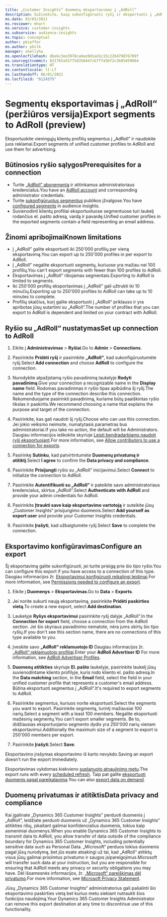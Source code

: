 ```yaml
---
title: „Customer Insights” duomenų eksportavimas į „AdRoll”
description: Sužinokite, kaip sukonfigūruoti ryšį ir eksportuoti į „AdRoll“.
ms.date: 03/03/2021
ms.reviewer: mhart
ms.service: customer-insights
ms.subservice: audience-insights
ms.topic: conceptual
author: pkieffer
ms.author: philk
manager: shellyha
ms.openlocfilehash: dbebc3ee3978ca6ee9d1ad1c15c226479876709f
ms.sourcegitcommit: 831765a55775d358447cb7ffa56f2c3b85459084
ms.translationtype: HT
ms.contentlocale: lt-LT
ms.lasthandoff: 06/01/2021
ms.locfileid: "6124375"
---
```

# <a name="export-segments-to-adroll-preview"></a><span data-ttu-id="69c69-103">Segmentų eksportavimas į „AdRoll“ (peržiūros versija)</span><span class="sxs-lookup"><span data-stu-id="69c69-103">Export segments to AdRoll (preview)</span></span>

<span data-ttu-id="69c69-104">Eksportuokite vieningųjų klientų profilių segmentus į „AdRoll” ir naudokite juos reklamai.</span><span class="sxs-lookup"><span data-stu-id="69c69-104">Export segments of unified customer profiles to AdRoll and use them for advertising.</span></span> 

## <a name="prerequisites-for-a-connection"></a><span data-ttu-id="69c69-105">Būtinosios ryšio sąlygos</span><span class="sxs-lookup"><span data-stu-id="69c69-105">Prerequisites for a connection</span></span>

-   <span data-ttu-id="69c69-106">Turite [„AdRoll” abonementą](https://www.adroll.com/) ir atitinkamus administratoriaus kredencialus.</span><span class="sxs-lookup"><span data-stu-id="69c69-106">You have an [AdRoll account](https://www.adroll.com/) and corresponding administrator credentials.</span></span>
-   <span data-ttu-id="69c69-107">Turite [sukonfigūruotus segmentus](segments.md) publikos įžvalgose.</span><span class="sxs-lookup"><span data-stu-id="69c69-107">You have [configured segments](segments.md) in audience insights.</span></span>
-   <span data-ttu-id="69c69-108">Suvienodinti klientų profiliai eksportuotuose segmentuose turi laukelį rodančius el. pašto adresą, vardą ir pavardę.</span><span class="sxs-lookup"><span data-stu-id="69c69-108">Unified customer profiles in the exported segments contain a field representing an email address.</span></span>

## <a name="known-limitations"></a><span data-ttu-id="69c69-109">Žinomi apribojimai</span><span class="sxs-lookup"><span data-stu-id="69c69-109">Known limitations</span></span>

- <span data-ttu-id="69c69-110">Į „AdRoll” galite eksportuoti iki 250'000 profilių per vieną eksportavimą.</span><span class="sxs-lookup"><span data-stu-id="69c69-110">You can export up to 250'000 profiles in per export to AdRoll.</span></span>
- <span data-ttu-id="69c69-111">Į „AdRoll” negalite eksportuoti segmentų, kuriuose yra mažiau nei 100 profilių.</span><span class="sxs-lookup"><span data-stu-id="69c69-111">You can't export segments with fewer than 100 profiles to AdRoll.</span></span> 
- <span data-ttu-id="69c69-112">Eksportavimas į „AdRoll” ribojamas segmentais.</span><span class="sxs-lookup"><span data-stu-id="69c69-112">Exporting to AdRoll is limited to segments.</span></span>
- <span data-ttu-id="69c69-113">Iki 250'000 profilių eksportavimas į „AdRoll” gali užtrukti iki 10 minučių.</span><span class="sxs-lookup"><span data-stu-id="69c69-113">Exporting up to 250'000 profiles to AdRoll can take up to 10 minutes to complete.</span></span> 
- <span data-ttu-id="69c69-114">Profilių skaičius, kurį galite eksportuoti į „AdRoll“ priklauso ir yra apribotas jūsų sutartimi su „AdRoll“.</span><span class="sxs-lookup"><span data-stu-id="69c69-114">The number of profiles that you can export to AdRoll is dependent and limited on your contract with AdRoll.</span></span>

## <a name="set-up-connection-to-adroll"></a><span data-ttu-id="69c69-115">Ryšio su „AdRoll“ nustatymas</span><span class="sxs-lookup"><span data-stu-id="69c69-115">Set up connection to AdRoll</span></span>

1. <span data-ttu-id="69c69-116">Eikite į **Administravimas** > **Ryšiai**.</span><span class="sxs-lookup"><span data-stu-id="69c69-116">Go to **Admin** > **Connections**.</span></span>

1. <span data-ttu-id="69c69-117">Pasirinkite **Pridėti ryšį** ir pasirinkite **„AdRoll“**, kad sukonfigūruotumėte ryšį.</span><span class="sxs-lookup"><span data-stu-id="69c69-117">Select **Add connection** and choose **AdRoll** to configure the connection.</span></span>

1. <span data-ttu-id="69c69-118">Nurodykite atpažįstamą ryšio pavadinimą laukelyje **Rodyti pavadinimą**.</span><span class="sxs-lookup"><span data-stu-id="69c69-118">Give your connection a recognizable name in the **Display name** field.</span></span> <span data-ttu-id="69c69-119">Rodomas pavadinimas ir ryšio tipas apibūdina šį ryšį.</span><span class="sxs-lookup"><span data-stu-id="69c69-119">The name and the type of the connection describe this connection.</span></span> <span data-ttu-id="69c69-120">Rekomenduojame pasirinkti pavadinimą, kuriame būtų paaiškintas ryšio tikslas ir paskirtis.</span><span class="sxs-lookup"><span data-stu-id="69c69-120">We recommend choosing a name that explains the purpose and target of the connection.</span></span>

1. <span data-ttu-id="69c69-121">Pasirinkite, kas gali naudoti šį ryšį.</span><span class="sxs-lookup"><span data-stu-id="69c69-121">Choose who can use this connection.</span></span> <span data-ttu-id="69c69-122">Jei jokio veiksmo neimsite, numatytasis parametras bus administratoriai.</span><span class="sxs-lookup"><span data-stu-id="69c69-122">If you take no action, the default will be Administrators.</span></span> <span data-ttu-id="69c69-123">Daugiau informacijos ieškokite skyriuje [Leisti bendradarbiams naudoti ryšį eksportuojant](connections.md#allow-contributors-to-use-a-connection-for-exports).</span><span class="sxs-lookup"><span data-stu-id="69c69-123">For more information, see [Allow contributors to use a connection for exports](connections.md#allow-contributors-to-use-a-connection-for-exports).</span></span>

1. <span data-ttu-id="69c69-124">Pasirinkę **Sutinku**, kad patvirtintumėte **Duomenų privatumą ir atitiktį**.</span><span class="sxs-lookup"><span data-stu-id="69c69-124">Select **I agree** to confirm the **Data privacy and compliance**.</span></span>

1. <span data-ttu-id="69c69-125">Pasirinkite **Prisijungti** ryšio su „AdRoll” inicijavimui.</span><span class="sxs-lookup"><span data-stu-id="69c69-125">Select **Connect** to initialize the connection to AdRoll.</span></span>

1. <span data-ttu-id="69c69-126">Pasirinkite **Autentifikuoti su „AdRoll”** ir pateikite savo administratoriaus kredencialus, skirtus „AdRoll”.</span><span class="sxs-lookup"><span data-stu-id="69c69-126">Select **Authenticate with AdRoll** and provide your admin credentials for AdRoll.</span></span> 

1. <span data-ttu-id="69c69-127">Pasirinkite **Įtraukti save kaip eksportavimo vartotoją** ir suteikite jūsų „Customer Insights“ prisijungimo duomenis.</span><span class="sxs-lookup"><span data-stu-id="69c69-127">Select **Add yourself as export user** and provide your Customer Insights credentials.</span></span>

1. <span data-ttu-id="69c69-128">Pasirinkite **Įrašyti**, kad užbaigtumėte ryšį.</span><span class="sxs-lookup"><span data-stu-id="69c69-128">Select **Save** to complete the connection.</span></span>

## <a name="configure-an-export"></a><span data-ttu-id="69c69-129">Eksportavimo konfigūravimas</span><span class="sxs-lookup"><span data-stu-id="69c69-129">Configure an export</span></span>

<span data-ttu-id="69c69-130">Šį eksportavimą galite sukonfigūruoti, jei turite prieigą prie šio tipo ryšio.</span><span class="sxs-lookup"><span data-stu-id="69c69-130">You can configure this export if you have access to a connection of this type.</span></span> <span data-ttu-id="69c69-131">Daugiau informacijos žr. [Eksportavimui konfigūruoti reikalingi leidimai](export-destinations.md#set-up-a-new-export).</span><span class="sxs-lookup"><span data-stu-id="69c69-131">For more information, see [Permissions needed to configure an export](export-destinations.md#set-up-a-new-export).</span></span>

1. <span data-ttu-id="69c69-132">Eikite į **Duomenys** > **Eksportavimas**.</span><span class="sxs-lookup"><span data-stu-id="69c69-132">Go to **Data** > **Exports**.</span></span>

1. <span data-ttu-id="69c69-133">Jei norite sukurti naują eksportavimą, pasirinkite **Pridėti paskirties vietą**.</span><span class="sxs-lookup"><span data-stu-id="69c69-133">To create a new export, select **Add destination**.</span></span>

1. <span data-ttu-id="69c69-134">Laukelyje **Ryšys eksportavimui** pasirinkite ryšį dalyje „AdRoll“.</span><span class="sxs-lookup"><span data-stu-id="69c69-134">In the **Connection for export** field, choose a connection from the AdRoll section.</span></span> <span data-ttu-id="69c69-135">Jei šio skyriaus pavadinimo nematote, nėra jums skirtų šio tipo ryšių.</span><span class="sxs-lookup"><span data-stu-id="69c69-135">If you don't see this section name, there are no connections of this type available to you.</span></span>

1. <span data-ttu-id="69c69-136">Įveskite savo **„AdRoll“ reklamuotojo ID** Daugiau informacijos žr. [„AdRoll“ reklamuotojo profiliai](https://help.adroll.com/hc/articles/212011838-Advertiser-Profiles).</span><span class="sxs-lookup"><span data-stu-id="69c69-136">Enter your **AdRoll Advertiser ID** For more information, see [AdRoll Advertiser Profiles](https://help.adroll.com/hc/articles/212011838-Advertiser-Profiles).</span></span>

3. <span data-ttu-id="69c69-137">**Duomenų atitikties** skyriuje **El. pašto** laukelyje, pasirinkite laukelį jūsų suvienodintame kliento profilyje, kuris rodo kliento el. pašto adresą.</span><span class="sxs-lookup"><span data-stu-id="69c69-137">In the **Data matching** section, in the **Email** field, select the field in your unified customer profile that represents a customer's email address.</span></span> <span data-ttu-id="69c69-138">Būtina eksportuoti segmentus į „AdRoll”.</span><span class="sxs-lookup"><span data-stu-id="69c69-138">It's required to export segments to AdRoll.</span></span>

1. <span data-ttu-id="69c69-139">Pasirinkite segmentus, kuriuos norite eksportuoti.</span><span class="sxs-lookup"><span data-stu-id="69c69-139">Select the segments you want to export.</span></span> <span data-ttu-id="69c69-140">Pasirinkite segmentą, turintį mažiausiai 100 narių.</span><span class="sxs-lookup"><span data-stu-id="69c69-140">Select a segment with a least 100 members.</span></span> <span data-ttu-id="69c69-141">Negalite eksportuoti mažesnių segmentų.</span><span class="sxs-lookup"><span data-stu-id="69c69-141">You can't export smaller segments.</span></span> <span data-ttu-id="69c69-142">Be to, didžiausias eksportuojamo segmento dydis yra 250'000 narių vienam eksportavimui.</span><span class="sxs-lookup"><span data-stu-id="69c69-142">Additionally the maximum size of a segment to export is 250'000 members per export.</span></span> 

1. <span data-ttu-id="69c69-143">Pasirinkite **Įrašyti**.</span><span class="sxs-lookup"><span data-stu-id="69c69-143">Select **Save**.</span></span>

<span data-ttu-id="69c69-144">Eksportavimo įrašymas eksportavimo iš karto nevykdo.</span><span class="sxs-lookup"><span data-stu-id="69c69-144">Saving an export doesn't run the export immediately.</span></span>

<span data-ttu-id="69c69-145">Eksportavimas vykdomas kiekvieno [suplanuoto atnaujinimo metu](system.md#schedule-tab).</span><span class="sxs-lookup"><span data-stu-id="69c69-145">The export runs with every [scheduled refresh](system.md#schedule-tab).</span></span> <span data-ttu-id="69c69-146">Taip pat galite [eksportuoti duomenis pagal pareikalavimą](export-destinations.md#run-exports-on-demand).</span><span class="sxs-lookup"><span data-stu-id="69c69-146">You can also [export data on demand](export-destinations.md#run-exports-on-demand).</span></span> 


## <a name="data-privacy-and-compliance"></a><span data-ttu-id="69c69-147">Duomenų privatumas ir atitiktis</span><span class="sxs-lookup"><span data-stu-id="69c69-147">Data privacy and compliance</span></span>

<span data-ttu-id="69c69-148">Kai įgalinate „Dynamics 365 Customer Insights” perduoti duomenis į „AdRoll”, leidžiate perduoti duomenis už „Dynamics 365 Customer Insights” atitikties ribų, įskaitant galimai konfidencialius duomenis, tokius kaip asmeniniai duomenys.</span><span class="sxs-lookup"><span data-stu-id="69c69-148">When you enable Dynamics 365 Customer Insights to transmit data to AdRoll, you allow transfer of data outside of the compliance boundary for Dynamics 365 Customer Insights, including potentially sensitive data such as Personal Data.</span></span> <span data-ttu-id="69c69-149">„Microsoft“ perduos tokius duomenis pagal jūsų nurodymą, bet jūs esate atsakingi už tai, kad „AdRoll“ atitiktų visus jūsų galimai prisiimtus privatumo ir saugos įsipareigojimus.</span><span class="sxs-lookup"><span data-stu-id="69c69-149">Microsoft will transfer such data at your instruction, but you are responsible for ensuring that AdRoll meets any privacy or security obligations you may have.</span></span> <span data-ttu-id="69c69-150">Dėl išsamesnės informacijos, žr. [„Microsoft“ pareiškimas dėl privatumo](https://go.microsoft.com/fwlink/?linkid=396732).</span><span class="sxs-lookup"><span data-stu-id="69c69-150">For more information, see [Microsoft Privacy Statement](https://go.microsoft.com/fwlink/?linkid=396732).</span></span>

<span data-ttu-id="69c69-151">Jūsų „Dynamics 365 Customer Insights“ administratorius gali pašalinti šio eksportavimo paskirties vietą bet kuriuo metu siekiant nutraukti šios funkcijos naudojimą.</span><span class="sxs-lookup"><span data-stu-id="69c69-151">Your Dynamics 365 Customer Insights Administrator can remove this export destination at any time to discontinue use of this functionality.</span></span>

